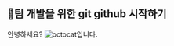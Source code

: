 ## 📌팀 개발을 위한 git github 시작하기 

안녕하세요? 
![octocat](https://github.com/user-attachments/assets/a042223d-3d69-4d29-87a8-a69154f8ea09)입니다.
